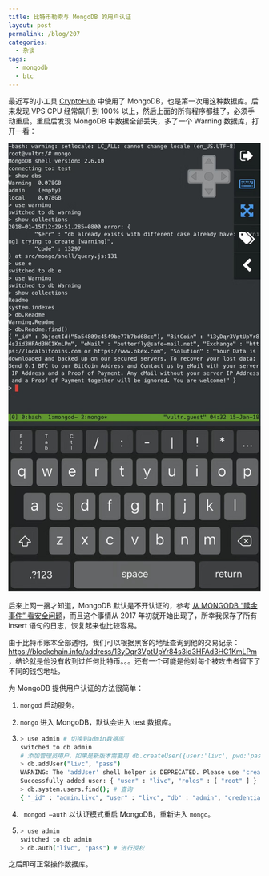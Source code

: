 ```yaml
---
title: 比特币勒索与 MongoDB 的用户认证
layout: post
permalink: /blog/207
categories:
  - 杂谈
tags:
  - mongodb
  - btc
---
```


最近写的小工具 [CryptoHub](https://arminli.com/blog/200) 中使用了 MongoDB，也是第一次用这种数据库。后来发现 VPS CPU 经常飙升到 100% 以上，然后上面的所有程序都挂了，必须手动重启。重启后发现 MongoDB 中数据全部丢失，多了一个 Warning 数据库，打开一看：

![](../img/207_db.jpeg)

后来上网一搜才知道，MongoDB 默认是不开认证的，参考 [从 MONGODB “赎金事件” 看安全问题](https://coolshell.cn/articles/17607.html)，而且这个事情从 2017 年初就开始出现了，所幸我保存了所有 insert 语句的日志，恢复起来也比较容易。

由于比特币账本全部透明，我们可以根据黑客的地址查询到他的交易记录：<https://blockchain.info/address/13yDqr3VptUpYr84s3id3HFAd3HC1KmLPm>，结论就是他没有收到过任何比特币。。。还有一个可能是他对每个被攻击者留下了不同的钱包地址。

为 MongoDB 提供用户认证的方法很简单：

1. `mongod` 启动服务。

2. `mongo` 进入 MongoDB，默认会进入 test 数据库。

3. ```bash
   > use admin # 切换到admin数据库
   switched to db admin
   # 添加管理员用户，如果是新版本需要用 db.createUser({user:'livc', pwd:'pass', roles:['root']})
   > db.addUser("livc", "pass")
   WARNING: The 'addUser' shell helper is DEPRECATED. Please use 'createUser' instead
   Successfully added user: { "user" : "livc", "roles" : [ "root" ] }
   > db.system.users.find(); # 查询
   { "_id" : "admin.livc", "user" : "livc", "db" : "admin", "credentials" : { "MONGODB-CR" : "9efd6764037f18abe15260de80f003a5" }, "roles" : [ { "role" : "root", "db" : "admin" } ] }
   ```

4. ` mongod —auth` 以认证模式重启 MongoDB，重新进入 `mongo`。

5. ```bash
   > use admin
   switched to db admin
   > db.auth("livc", "pass") # 进行授权
   ```

之后即可正常操作数据库。
